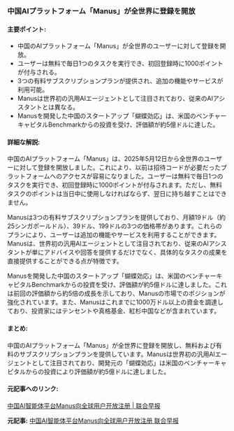 ### 中国AIプラットフォーム「Manus」が全世界に登録を開放

#### 主要ポイント:
- 中国のAIプラットフォーム「Manus」が全世界のユーザーに対して登録を開放。
- ユーザーは無料で毎日1つのタスクを実行でき、初回登録時に1000ポイントが付与される。
- 3つの有料サブスクリプションプランが提供され、追加の機能やサービスが利用可能。
- Manusは世界初の汎用AIエージェントとして注目されており、従来のAIアシスタントとは異なる。
- Manusを開発した中国のスタートアップ「蝴蝶効応」は、米国のベンチャーキャピタルBenchmarkからの投資を受け、評価額が約5億ドルに達した。

#### 詳細な解説:
中国のAIプラットフォーム「Manus」は、2025年5月12日から全世界のユーザーに対して登録を開放しました。これにより、以前は招待コードが必要だったプラットフォームへのアクセスが容易になりました。ユーザーは無料で毎日1つのタスクを実行でき、初回登録時に1000ポイントが付与されます。ただし、無料タスクのポイントは当日中に使用しなければならず、翌日に持ち越すことはできません。

Manusは3つの有料サブスクリプションプランを提供しており、月額19ドル（約25シンガポールドル）、39ドル、199ドルの3つの価格帯があります。これらのプランにより、ユーザーは追加の機能やサービスを利用することができます。Manusは、世界初の汎用AIエージェントとして注目されており、従来のAIアシスタントが単にアドバイスや回答を提供するだけでなく、具体的なタスクの成果を直接提供することができる点が特徴です。

Manusを開発した中国のスタートアップ「蝴蝶効応」は、米国のベンチャーキャピタルBenchmarkからの投資を受け、評価額が約5億ドルに達しました。これは前回の評価額から約5倍の成長を示しており、Manusの市場でのポジションが強化されています。また、Manusはこれまでに1000万ドル以上の資金を調達しており、投資家にはテンセントや真格基金、紅杉中国などが含まれています。

#### まとめ:
中国のAIプラットフォーム「Manus」が全世界に登録を開放し、無料および有料のサブスクリプションプランを提供しています。Manusは世界初の汎用AIエージェントとして注目されており、開発元の「蝴蝶効応」は米国のベンチャーキャピタルからの投資により評価額が約5億ドルに達しました。

#### 元記事へのリンク:
[中国AI智能体平台Manus向全球用户开放注册 | 联合早报](https://www.zaobao.com.sg/realtime/china/story20250513-1638)

**元記事:** [中国AI智能体平台Manus向全球用户开放注册 联合早报](https://www.zaobao.com.sg/realtime/china/story20250513-6332010)